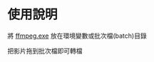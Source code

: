 # 使用說明

將 [ffmpeg.exe](https://ffmpeg.org/download.html#build-windows) 放在環境變數或批次檔(batch)目錄

把影片拖到批次檔即可轉檔
